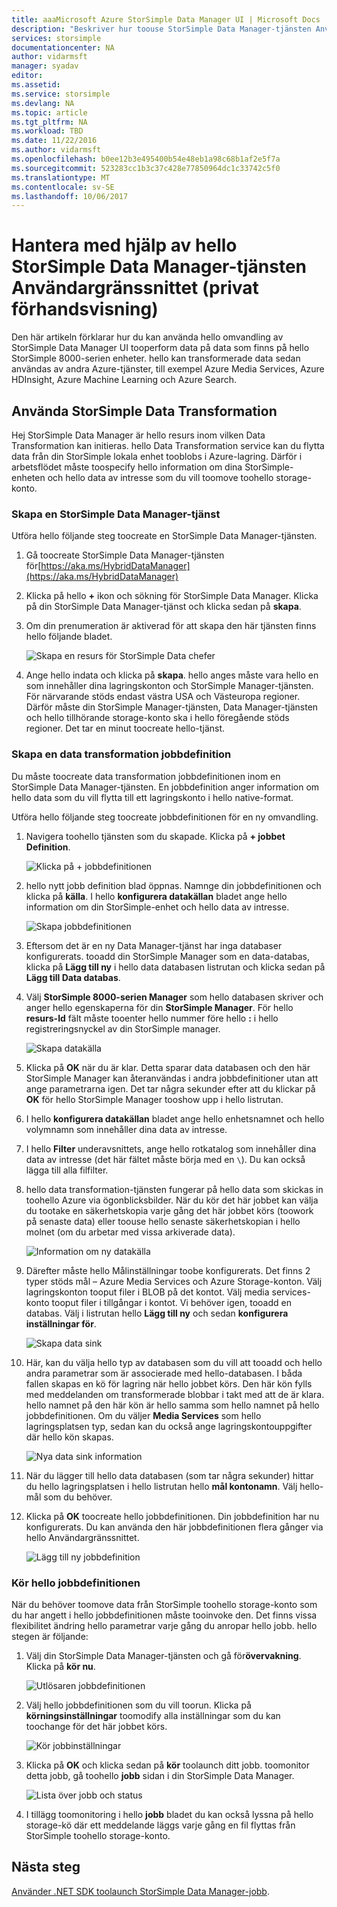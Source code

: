 ```yaml
---
title: aaaMicrosoft Azure StorSimple Data Manager UI | Microsoft Docs
description: "Beskriver hur toouse StorSimple Data Manager-tjänsten Användargränssnittet (privat förhandsvisning)"
services: storsimple
documentationcenter: NA
author: vidarmsft
manager: syadav
editor: 
ms.assetid: 
ms.service: storsimple
ms.devlang: NA
ms.topic: article
ms.tgt_pltfrm: NA
ms.workload: TBD
ms.date: 11/22/2016
ms.author: vidarmsft
ms.openlocfilehash: b0ee12b3e495400b54e48eb1a98c68b1af2e5f7a
ms.sourcegitcommit: 523283cc1b3c37c428e77850964dc1c33742c5f0
ms.translationtype: MT
ms.contentlocale: sv-SE
ms.lasthandoff: 10/06/2017
---
```

# <a name="manage-using-hello-storsimple-data-manager-service-ui-private-preview"></a>Hantera med hjälp av hello StorSimple Data Manager-tjänsten Användargränssnittet (privat förhandsvisning)

Den här artikeln förklarar hur du kan använda hello omvandling av StorSimple Data Manager UI tooperform data på data som finns på hello StorSimple 8000-serien enheter. hello kan transformerade data sedan användas av andra Azure-tjänster, till exempel Azure Media Services, Azure HDInsight, Azure Machine Learning och Azure Search. 


## <a name="use-storsimple-data-transformation"></a>Använda StorSimple Data Transformation

Hej StorSimple Data Manager är hello resurs inom vilken Data Transformation kan initieras. hello Data Transformation service kan du flytta data från din StorSimple lokala enhet tooblobs i Azure-lagring. Därför i arbetsflödet måste toospecify hello information om dina StorSimple-enheten och hello data av intresse som du vill toomove toohello storage-konto.

### <a name="create-a-storsimple-data-manager-service"></a>Skapa en StorSimple Data Manager-tjänst

Utföra hello följande steg toocreate en StorSimple Data Manager-tjänsten.

1. Gå toocreate StorSimple Data Manager-tjänsten för[https://aka.ms/HybridDataManager](https://aka.ms/HybridDataManager)

2. Klicka på hello  **+**  ikon och sökning för StorSimple Data Manager. Klicka på din StorSimple Data Manager-tjänst och klicka sedan på **skapa**.

3. Om din prenumeration är aktiverad för att skapa den här tjänsten finns hello följande bladet.

    ![Skapa en resurs för StorSimple Data chefer](./media/storsimple-data-manager-ui/create-new-data-manager-service.png)

4. Ange hello indata och klicka på **skapa**. hello anges måste vara hello en som innehåller dina lagringskonton och StorSimple Manager-tjänsten. För närvarande stöds endast västra USA och Västeuropa regioner. Därför måste din StorSimple Manager-tjänsten, Data Manager-tjänsten och hello tillhörande storage-konto ska i hello föregående stöds regioner. Det tar en minut toocreate hello-tjänst.

### <a name="create-a-data-transformation-job-definition"></a>Skapa en data transformation jobbdefinition

Du måste toocreate data transformation jobbdefinitionen inom en StorSimple Data Manager-tjänsten. En jobbdefinition anger information om hello data som du vill flytta till ett lagringskonto i hello native-format. 

Utföra hello följande steg toocreate jobbdefinitionen för en ny omvandling.

1.  Navigera toohello tjänsten som du skapade. Klicka på **+ jobbet Definition**.

    ![Klicka på + jobbdefinitionen](./media/storsimple-data-manager-ui/click-add-job-definition.png)

2. hello nytt jobb definition blad öppnas. Namnge din jobbdefinitionen och klicka på **källa**. I hello **konfigurera datakällan** bladet ange hello information om din StorSimple-enhet och hello data av intresse.

    ![Skapa jobbdefinitionen](./media/storsimple-data-manager-ui//create-new-job-deifnition.png)

3. Eftersom det är en ny Data Manager-tjänst har inga databaser konfigurerats. tooadd din StorSimple Manager som en data-databas, klicka på **Lägg till ny** i hello data databasen listrutan och klicka sedan på **Lägg till Data databas**.

4. Välj **StorSimple 8000-serien Manager** som hello databasen skriver och anger hello egenskaperna för din **StorSimple Manager**. För hello **resurs-Id** fält måste tooenter hello nummer före hello **:** i hello registreringsnyckel av din StorSimple manager.

    ![Skapa datakälla](./media/storsimple-data-manager-ui/create-new-data-source.png)

5.  Klicka på **OK** när du är klar. Detta sparar data databasen och den här StorSimple Manager kan återanvändas i andra jobbdefinitioner utan att ange parametrarna igen. Det tar några sekunder efter att du klickar på **OK** för hello StorSimple Manager tooshow upp i hello listrutan.

6.  I hello **konfigurera datakällan** bladet ange hello enhetsnamnet och hello volymnamn som innehåller dina data av intresse.

7.  I hello **Filter** underavsnittets, ange hello rotkatalog som innehåller dina data av intresse (det här fältet måste börja med en `\`). Du kan också lägga till alla filfilter.

8.  hello data transformation-tjänsten fungerar på hello data som skickas in toohello Azure via ögonblicksbilder. När du kör det här jobbet kan välja du tootake en säkerhetskopia varje gång det här jobbet körs (toowork på senaste data) eller toouse hello senaste säkerhetskopian i hello molnet (om du arbetar med vissa arkiverade data).

    ![Information om ny datakälla](./media/storsimple-data-manager-ui/new-data-source-details.png)

9. Därefter måste hello Målinställningar toobe konfigurerats. Det finns 2 typer stöds mål – Azure Media Services och Azure Storage-konton. Välj lagringskonton tooput filer i BLOB på det kontot. Välj media services-konto tooput filer i tillgångar i kontot. Vi behöver igen, tooadd en databas. Välj i listrutan hello **Lägg till ny** och sedan **konfigurera inställningar för**.

    ![Skapa data sink](./media/storsimple-data-manager-ui/create-new-data-sink.png)

10. Här, kan du välja hello typ av databasen som du vill att tooadd och hello andra parametrar som är associerade med hello-databasen. I båda fallen skapas en kö för lagring när hello jobbet körs. Den här kön fylls med meddelanden om transformerade blobbar i takt med att de är klara. hello namnet på den här kön är hello samma som hello namnet på hello jobbdefinitionen. Om du väljer **Media Services** som hello lagringsplatsen typ, sedan kan du också ange lagringskontouppgifter där hello kön skapas.

    ![Nya data sink information](./media/storsimple-data-manager-ui/new-data-sink-details.png)

11. När du lägger till hello data databasen (som tar några sekunder) hittar du hello lagringsplatsen i hello listrutan hello **mål kontonamn**.  Välj hello-mål som du behöver.

12. Klicka på **OK** toocreate hello jobbdefinitionen. Din jobbdefinition har nu konfigurerats. Du kan använda den här jobbdefinitionen flera gånger via hello Användargränssnittet.

    ![Lägg till ny jobbdefinition](./media/storsimple-data-manager-ui/add-new-job-definition.png)

### <a name="run-hello-job-definition"></a>Kör hello jobbdefinitionen

När du behöver toomove data från StorSimple toohello storage-konto som du har angett i hello jobbdefinitionen måste tooinvoke den. Det finns vissa flexibilitet ändring hello parametrar varje gång du anropar hello jobb. hello stegen är följande:

1. Välj din StorSimple Data Manager-tjänsten och gå för**övervakning**. Klicka på **kör nu**.

    ![Utlösaren jobbdefinitionen](./media/storsimple-data-manager-ui/run-now.png)

2. Välj hello jobbdefinitionen som du vill toorun. Klicka på **körningsinställningar** toomodify alla inställningar som du kan toochange för det här jobbet körs.

    ![Kör jobbinställningar](./media/storsimple-data-manager-ui/run-settings.png)

3. Klicka på **OK** och klicka sedan på **kör** toolaunch ditt jobb. toomonitor detta jobb, gå toohello **jobb** sidan i din StorSimple Data Manager.

    ![Lista över jobb och status](./media/storsimple-data-manager-ui/jobs-list-and-status.png)

4. I tillägg toomonitoring i hello **jobb** bladet du kan också lyssna på hello storage-kö där ett meddelande läggs varje gång en fil flyttas från StorSimple toohello storage-konto.


## <a name="next-steps"></a>Nästa steg

[Använder .NET SDK toolaunch StorSimple Data Manager-jobb](storsimple-data-manager-dotnet-jobs.md).
